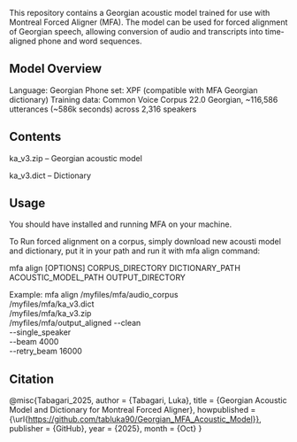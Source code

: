 This repository contains a Georgian acoustic model trained for use with Montreal Forced Aligner (MFA).
The model can be used for forced alignment of Georgian speech, allowing conversion of audio and transcripts into time-aligned phone and word sequences.


 Model Overview
----------------------
Language: Georgian
Phone set: XPF (compatible with MFA Georgian dictionary)
Training data: Common Voice Corpus 22.0 Georgian, ~116,586 utterances (~586k seconds) across 2,316 speakers 

Contents
----------------------
ka_v3.zip – Georgian acoustic model

ka_v3.dict – Dictionary

Usage
----------------------
You should have installed and running MFA on your machine.

To Run forced alignment on a corpus, simply download new acousti model and dictionary, put it in your path and run it with mfa align command:

mfa align [OPTIONS] CORPUS_DIRECTORY DICTIONARY_PATH ACOUSTIC_MODEL_PATH
          OUTPUT_DIRECTORY

Example:
mfa align /myfiles/mfa/audio_corpus \
          /myfiles/mfa/ka_v3.dict \
          /myfiles/mfa/ka_v3.zip \
          /myfiles/mfa/output_aligned
          --clean \
          --single_speaker \
          --beam 4000 \
          --retry_beam 16000

          
Citation
----------------------
@misc{Tabagari_2025,
    author       = {Tabagari, Luka},
    title        = {Georgian Acoustic Model and Dictionary for Montreal Forced Aligner},
    howpublished = {\url{https://github.com/tabluka90/Georgian_MFA_Acoustic_Model}},
    publisher    = {GitHub},
    year         = {2025},
    month        = {Oct}
}
